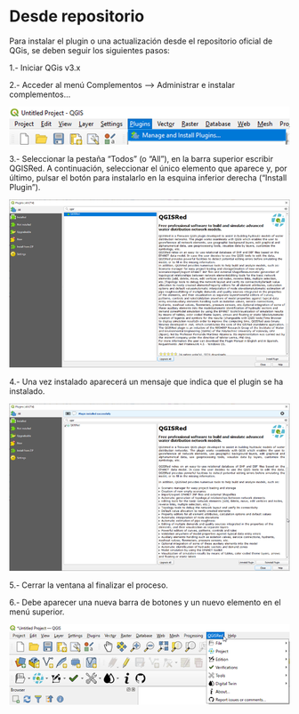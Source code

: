 # Desde repositorio

Para instalar el plugin o una actualización desde el repositorio oficial de QGis, se deben seguir los siguientes pasos:

1.- Iniciar QGis v3.x

2.- Acceder al menú Complementos --> Administrar e instalar complementos…

![](<../.gitbook/assets/image (4).png>)

3.- Seleccionar la pestaña “Todos” (o “All”), en la barra superior escribir QGISRed. A continuación, seleccionar el único elemento que aparece y, por último, pulsar el botón para instalarlo en la esquina inferior derecha (“Install Plugin”).

![](<../.gitbook/assets/image (3).png>)

4.- Una vez instalado aparecerá un mensaje que indica que el plugin se ha instalado.

![](<../.gitbook/assets/image (1).png>)

5.- Cerrar la ventana al finalizar el proceso.

6.- Debe aparecer una nueva barra de botones y un nuevo elemento en el menú superior.

![](<../.gitbook/assets/image (6).png>)

